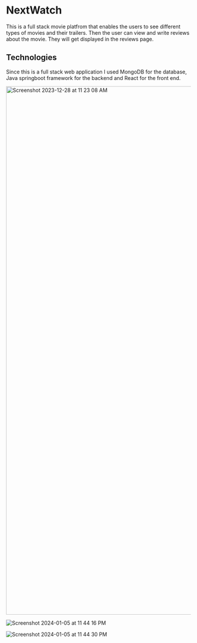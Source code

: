 # NextWatch 
This is a full stack movie platfrom that enables the users to see different types of movies and their trailers. Then the user can view and write reviews
about the movie. They will get displayed in the reviews page.

## Technologies
Since this is a full stack web application I used MongoDB for the database, Java springboot framework for the backend and React for the front end.

<img width="1437" alt="Screenshot 2023-12-28 at 11 23 08 AM" src="https://github.com/ThapeloMasasa/watchMovie/assets/73863365/5b2443b9-4fa2-4fb5-acb9-b0ef16fa6dad">


![Screenshot 2024-01-05 at 11 44 16 PM](https://github.com/ThapeloMasasa/watchMovie/assets/73863365/06f2741f-5c84-44fe-81c7-22791eaf51eb)


![Screenshot 2024-01-05 at 11 44 30 PM](https://github.com/ThapeloMasasa/watchMovie/assets/73863365/89130987-676b-4de6-8cea-7245684f6a09)
